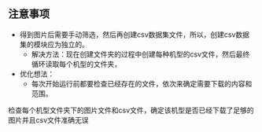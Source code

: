 ## 注意事项

* 得到图片后需要手动筛选，然后再创建csv数据集文件，所以，创建csv数据集的模块应为独立的。
  * 解决方法：现在创建文件夹的过程中创建每种机型的csv文件，然后最终循环读取每个机型的文件夹，
* 优化想法：
  * 每次开始运行前都要检查已经存在的文件，依次来确定需要下载的内容和范围。



检查每个机型文件夹下的图片文件和csv文件，确定该机型是否已经下载了足够的图片并且csv文件准确无误


